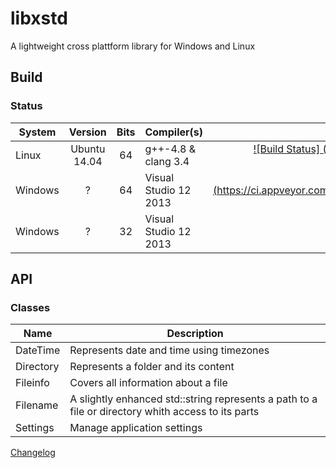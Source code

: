 # libxstd

A lightweight cross plattform library for Windows and Linux

## Build

### Status

|System|Version|Bits|Compiler(s)|Status|
|------|:-----:|:--:|-----------|-----:|
|Linux|Ubuntu 14.04|64|g++-4.8 & clang 3.4|[![Build Status] (https://travis-ci.org/raldus/libxstd.svg?branch=master)](https://travis-ci.org/raldus/libxstd)|
|Windows|?|64|Visual Studio 12 2013|[![Build status] (https://ci.appveyor.com/api/projects/status/d01uli106rsqrtr6?svg=true)](https://ci.appveyor.com/project/raldus/libxstd)|
|Windows|?|32|Visual Studio 12 2013|[![Build status](https://ci.appveyor.com/api/projects/status/s6odng6vsrpag0qg?svg=true)](https://ci.appveyor.com/project/raldus/libxstd-cq0kj)|



## API

### Classes

|Name|Description|
|----|-----------|
|DateTime|Represents date and time using timezones|
|Directory|Represents a folder and its content|
|Fileinfo|Covers all information about a file|
|Filename|A slightly enhanced std::string represents a path to a file or directory whith access to its parts|
|Settings|Manage application settings|

[Changelog](https://github.com/raldus/libxstd/blob/master/CHANGELOG.md)
